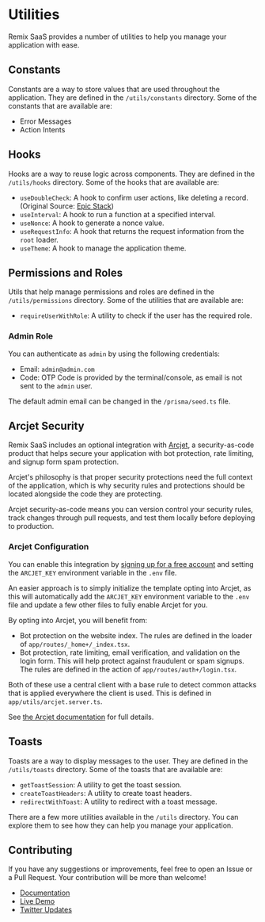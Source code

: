 # Utilities

Remix SaaS provides a number of utilities to help you manage your application with ease.

## Constants

Constants are a way to store values that are used throughout the application. They are defined in the `/utils/constants` directory. Some of the constants that are available are:

- Error Messages
- Action Intents

## Hooks

Hooks are a way to reuse logic across components. They are defined in the `/utils/hooks` directory. Some of the hooks that are available are:

- `useDoubleCheck`: A hook to confirm user actions, like deleting a record. (Original Source: [Epic Stack](github.com/epicweb-dev/epic-stack))
- `useInterval`: A hook to run a function at a specified interval.
- `useNonce`: A hook to generate a nonce value.
- `useRequestInfo`: A hook that returns the request information from the `root` loader.
- `useTheme`: A hook to manage the application theme.

## Permissions and Roles

Utils that help manage permissions and roles are defined in the `/utils/permissions` directory. Some of the utilities that are available are:

- `requireUserWithRole`: A utility to check if the user has the required role.

### Admin Role

You can authenticate as `admin` by using the following credentials:

- Email: `admin@admin.com`
- Code: OTP Code is provided by the terminal/console, as email is not sent to the `admin` user.

The default admin email can be changed in the `/prisma/seed.ts` file.

## Arcjet Security

Remix SaaS includes an optional integration with [Arcjet](https://arcjet.com/), a security-as-code product that helps secure your application with bot protection, rate limiting, and signup form spam protection.

Arcjet's philosophy is that proper security protections need the full context of the application, which is why security rules and protections should be located alongside the code they are protecting.

Arcjet security-as-code means you can version control your security rules, track changes through pull requests, and test them locally before deploying to production.

### Arcjet Configuration

You can enable this integration by [signing up for a free account](https://arcjet.com/) and setting the `ARCJET_KEY` environment variable in the `.env` file.

An easier approach is to simply initialize the template opting into Arcjet, as this will automatically add the `ARCJET_KEY` environment variable to the `.env` file and update a few other files to fully enable Arcjet for you.

By opting into Arcjet, you will benefit from:

- Bot protection on the website index. The rules are defined in the loader of `app/routes/_home+/_index.tsx`.
- Bot protection, rate limiting, email verification, and validation on the login form. This will help protect against fraudulent or spam signups. The rules are defined in the action of `app/routes/auth+/login.tsx`.

Both of these use a central client with a base rule to detect common attacks that is applied everywhere the client is used. This is defined in `app/utils/arcjet.server.ts`.

See [the Arcjet documentation](https://docs.arcjet.com) for full details.

## Toasts

Toasts are a way to display messages to the user. They are defined in the `/utils/toasts` directory. Some of the toasts that are available are:

- `getToastSession`: A utility to get the toast session.
- `createToastHeaders`: A utility to create toast headers.
- `redirectWithToast`: A utility to redirect with a toast message.

There are a few more utilities available in the `/utils` directory. You can explore them to see how they can help you manage your application.

## Contributing

If you have any suggestions or improvements, feel free to open an Issue or a Pull Request. Your contribution will be more than welcome!

- [Documentation](https://github.com/dev-xo/remix-saas/tree/main/docs#getting-started)
- [Live Demo](https://remix-saas.fly.dev)
- [Twitter Updates](https://twitter.com/DanielKanem)
